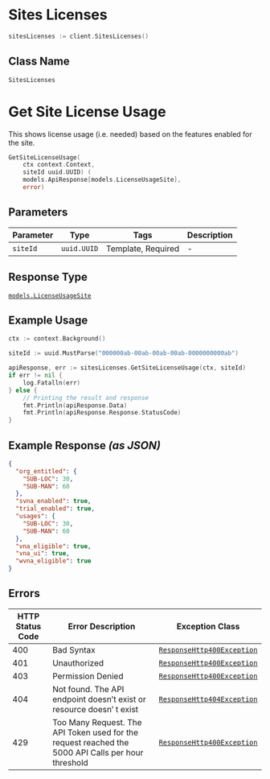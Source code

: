# Sites Licenses

```go
sitesLicenses := client.SitesLicenses()
```

## Class Name

`SitesLicenses`


# Get Site License Usage

This shows license usage (i.e. needed) based on the features enabled for the site.

```go
GetSiteLicenseUsage(
    ctx context.Context,
    siteId uuid.UUID) (
    models.ApiResponse[models.LicenseUsageSite],
    error)
```

## Parameters

| Parameter | Type | Tags | Description |
|  --- | --- | --- | --- |
| `siteId` | `uuid.UUID` | Template, Required | - |

## Response Type

[`models.LicenseUsageSite`](../../doc/models/license-usage-site.md)

## Example Usage

```go
ctx := context.Background()

siteId := uuid.MustParse("000000ab-00ab-00ab-00ab-0000000000ab")

apiResponse, err := sitesLicenses.GetSiteLicenseUsage(ctx, siteId)
if err != nil {
    log.Fatalln(err)
} else {
    // Printing the result and response
    fmt.Println(apiResponse.Data)
    fmt.Println(apiResponse.Response.StatusCode)
}
```

## Example Response *(as JSON)*

```json
{
  "org_entitled": {
    "SUB-LOC": 30,
    "SUB-MAN": 60
  },
  "svna_enabled": true,
  "trial_enabled": true,
  "usages": {
    "SUB-LOC": 30,
    "SUB-MAN": 60
  },
  "vna_eligible": true,
  "vna_ui": true,
  "wvna_eligible": true
}
```

## Errors

| HTTP Status Code | Error Description | Exception Class |
|  --- | --- | --- |
| 400 | Bad Syntax | [`ResponseHttp400Exception`](../../doc/models/response-http-400-exception.md) |
| 401 | Unauthorized | [`ResponseHttp400Exception`](../../doc/models/response-http-400-exception.md) |
| 403 | Permission Denied | [`ResponseHttp400Exception`](../../doc/models/response-http-400-exception.md) |
| 404 | Not found. The API endpoint doesn’t exist or resource doesn’ t exist | [`ResponseHttp404Exception`](../../doc/models/response-http-404-exception.md) |
| 429 | Too Many Request. The API Token used for the request reached the 5000 API Calls per hour threshold | [`ResponseHttp400Exception`](../../doc/models/response-http-400-exception.md) |

